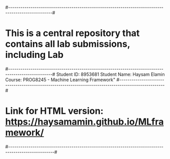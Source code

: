 #---------------------------------------------------------------------------------------------------# 
#   This is a central repository that contains all lab submissions, including Lab                   #
#---------------------------------------------------------------------------------------------------#
Student ID: 8953681
Student Name: Haysam Elamin
Course: PROG8245 - Machine Learning Framework"
#----------------------------------------------------------------------------------------------------#
#  Link for HTML version: https://haysamamin.github.io/MLframework/                                    
#----------------------------------------------------------------------------------------------------#